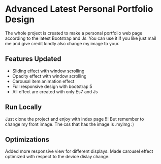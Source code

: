 
# Advanced Latest Personal Portfolio Design 

The whole project is created to make a personal portfolio web page according to the latest Bootstrap and Js.
You can use it if you like just mail me and give credit kindly also change my image to your.



## Features Updated

- Sliding effect with window scrolling
- Opacity effect with window scrolling
- Carousal item animation effect
- Full responsive design with bootstrap 5
- All effect are created with only Es7 and Js


## Run Locally

Just clone the project and enjoy with index page !!!
But remember to change my front image.
The css that has the image is .myimg :)


## Optimizations

Added more responsive view for different displays.
Made carousel effect optimized with respect to the device dislay change.
